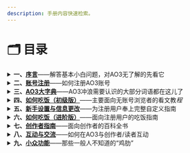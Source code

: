 ```yaml
---
description: 手册内容快速检索。
---
```


# 🗂️ 目录

<details>

<summary><strong>一、</strong><a href="xu-yan.md"><strong>序言</strong></a>——解答基本小白问题，对AO3无了解的先看它</summary>

1. 简单科普&问题解答
2. 可用的镜像网站
3. 可用的梯子

</details>

<details>

<summary><strong>二、</strong><a href="zhang-hao-zhu-ce.md"><strong>账号注册</strong></a>——如何注册AO3账号</summary>

1. [注册账号的优点](zhang-hao-zhu-ce.md#zhu-ce-zhang-hao-de-you-dian)
2. [如何获得邀请](zhang-hao-zhu-ce.md#ru-he-huo-de-yao-qing)
3. [如何创建账号](zhang-hao-zhu-ce.md#ru-he-chuang-jian-zhang-hao)
4. [可能遇到的问题](zhang-hao-zhu-ce.md#ke-neng-yu-dao-de-wen-ti)

</details>

<details>

<summary><strong>三、</strong><a href="ao3-da-zi-dian.md"><strong>AO3大字典</strong></a>——AO3冲浪需要认识的大部分词语都在这儿了</summary>

[A](ao3-da-zi-dian.md#a)     [B](ao3-da-zi-dian.md#b)     [C](ao3-da-zi-dian.md#c)     [D](ao3-da-zi-dian.md#d)     [E](ao3-da-zi-dian.md#e)     [F](ao3-da-zi-dian.md#f)     [G](ao3-da-zi-dian.md#g)     [H](ao3-da-zi-dian.md#h)     [I](ao3-da-zi-dian.md#i)     [J](ao3-da-zi-dian.md#j)     [K](ao3-da-zi-dian.md#k)     [L](ao3-da-zi-dian.md#l)     [M](ao3-da-zi-dian.md#m)     [N](ao3-da-zi-dian.md#n)     [O](ao3-da-zi-dian.md#o)     [P](ao3-da-zi-dian.md#p)     [Q](ao3-da-zi-dian.md#q)     [R](ao3-da-zi-dian.md#r)     [S](ao3-da-zi-dian.md#s)     [T](ao3-da-zi-dian.md#t)     [U](ao3-da-zi-dian.md#u)     [V](ao3-da-zi-dian.md#v)     [W](ao3-da-zi-dian.md#w)     [X](ao3-da-zi-dian.md#x)     [Y](ao3-da-zi-dian.md#y)     [Z](ao3-da-zi-dian.md#z)     [#](ao3-da-zi-dian.md#undefined)

</details>

<details>

<summary><strong>四、</strong><a href="broken-reference"><strong>如何吃饭（初级版）</strong></a>——主要面向无账号浏览者的看文教<em>程</em></summary>

1. [前言](ru-he-chi-fan-chu-ji-ban/qian-yan.md)
2. [网页翻译中文](ru-he-chi-fan-chu-ji-ban/wang-ye-fan-yi-zhong-wen.md)
3. [AO3各界面信息略解](ru-he-chi-fan-chu-ji-ban/ao3-ge-jie-mian-xin-xi-lve-jie.md)
4. [AO3文库符号解释](ru-he-chi-fan-chu-ji-ban/ao3-wen-ku-fu-hao-jie-shi.md)
5. [常用Tag百科](ru-he-chi-fan-chu-ji-ban/chang-yong-tag-bai-ke.md)
6. [基本搜索方法（Search）](ru-he-chi-fan-chu-ji-ban/ji-ben-sou-suo-fang-fa-search/)
   1. [如何查找标签（Tags）](ru-he-chi-fan-chu-ji-ban/ji-ben-sou-suo-fang-fa-search/ru-he-cha-zhao-biao-qian-tags.md)
   2. [如何查找作品（Works）](ru-he-chi-fan-chu-ji-ban/ji-ben-sou-suo-fang-fa-search/ru-he-cha-zhao-zuo-pin-works.md)
   3. [如何搜索用户（People）](ru-he-chi-fan-chu-ji-ban/ji-ben-sou-suo-fang-fa-search/ru-he-sou-suo-yong-hu-people.md)
   4. [编辑搜索（Edit Your Search）](ru-he-chi-fan-chu-ji-ban/ji-ben-sou-suo-fang-fa-search/bian-ji-sou-suo-edit-your-search.md)
   5. [筛选功能（Filter）](ru-he-chi-fan-chu-ji-ban/ji-ben-sou-suo-fang-fa-search/shai-xuan-gong-neng-filter.md)
   6. [如何筛选混合同人](ru-he-chi-fan-chu-ji-ban/ji-ben-sou-suo-fang-fa-search/ru-he-shai-xuan-hun-he-tong-ren.md)
   7. [作者主页内筛选](ru-he-chi-fan-chu-ji-ban/ji-ben-sou-suo-fang-fa-search/zuo-zhe-zhu-ye-nei-shai-xuan.md)
7. [如何点开作品](ru-he-chi-fan-chu-ji-ban/ru-he-dian-kai-zuo-pin.md)
8. [如何使用作品号（神秘数字）](ru-he-chi-fan-chu-ji-ban/ru-he-shi-yong-zuo-pin-hao-shen-mi-shu-zi.md)
9. [作品内按钮功能](ru-he-chi-fan-chu-ji-ban/zuo-pin-nei-an-niu-gong-neng.md)
10. [如何下载作品](ru-he-chi-fan-chu-ji-ban/ru-he-xia-zai-zuo-pin.md)
11. [如何利用他人的书签](ru-he-chi-fan-jin-jie-ban/shu-qian-shou-cang-bookmark.md)
12. [※搜索框里的大学问](ru-he-chi-fan-chu-ji-ban/sou-suo-kuang-li-de-da-xue-wen.md)
13. [Q\&A](ru-he-chi-fan-chu-ji-ban/q-and-a.md)

</details>

<details>

<summary><strong>五、</strong><a href="broken-reference"><strong>新手设置与信息更改</strong></a>——为注册用户奉上完整自定义指南</summary>

1. [新手指导消息框](xin-shou-she-zhi-yu-xin-xi-geng-gai/xin-shou-zhi-dao-xiao-xi-kuang.md)
2. [偏好设置](xin-shou-she-zhi-yu-xin-xi-geng-gai/pian-hao-she-zhi-preferences.md)
3. [编辑个人资料](xin-shou-she-zhi-yu-xin-xi-geng-gai/bian-ji-ge-ren-zi-liao-profile.md)
4. [编辑头像](xin-shou-she-zhi-yu-xin-xi-geng-gai/bian-ji-tou-xiang-icon.md)
5. [更改用户名](xin-shou-she-zhi-yu-xin-xi-geng-gai/geng-gai-yong-hu-ming-user-name.md)
6. [更改密码](xin-shou-she-zhi-yu-xin-xi-geng-gai/geng-gai-mi-ma-password.md)
7. [更改邮箱](xin-shou-she-zhi-yu-xin-xi-geng-gai/geng-gai-you-xiang-email.md)
8. [网站快速换肤](xin-shou-she-zhi-yu-xin-xi-geng-gai/wang-zhan-kuai-su-huan-fu-site-skin.md)
9. [找回密码](xin-shou-she-zhi-yu-xin-xi-geng-gai/zhao-hui-mi-ma.md)
10. [注销账号](xin-shou-she-zhi-yu-xin-xi-geng-gai/zhu-xiao-zhang-hao.md)

</details>

<details>

<summary><strong>六、</strong><a href="broken-reference"><strong>如何吃饭（进阶版）</strong></a>——面向注册用户的吃饭指南</summary>

1. [前言](ru-he-chi-fan-jin-jie-ban/qian-yan.md)
2. [书签/收藏怎么用](ru-he-chi-fan-jin-jie-ban/shu-qian-shou-cang-bookmark.md)
3. [如何收藏标签](ru-he-chi-fan-jin-jie-ban/ru-he-shou-cang-biao-qian.md)
4. [合集是什么？怎么用？](ru-he-chi-fan-jin-jie-ban/he-ji-shi-shi-mo-zen-mo-yong.md)

</details>

<details>

<summary><strong>七、</strong><a href="broken-reference"><strong>创作者指南</strong></a>—<em>—</em>面向创作者的百科全书</summary>

1. [作品发布礼仪](chuang-zuo-zhe-zhi-nan/zuo-pin-fa-bu-li-yi.md)
2. [发文百科](chuang-zuo-zhe-zhi-nan/fa-bu-bai-ke/)
3. [如何保存为草稿](chuang-zuo-zhe-zhi-nan/fa-bu-bai-ke/ru-he-bao-cun-wei-cao-gao.md)
4. [匿名发文](chuang-zuo-zhe-zhi-nan/fa-bu-bai-ke/ni-ming-fa-wen.md)
5. [HTML备忘录](chuang-zuo-zhe-zhi-nan/html-bei-wang-lu.md)

</details>

<details>

<summary><strong>八、</strong><a href="broken-reference"><strong>互动与交流</strong></a>——如何在AO3与创作者/读者互动</summary>

1. 点赞与评论
2. [订阅/关注功能](hu-dong-yu-jiao-liu/ding-yue-guan-zhu-gong-neng.md)
3. [屏蔽/拉黑功能](hu-dong-yu-jiao-liu/la-hei-ping-bi-gong-neng.md)

</details>

<details>

<summary><strong>九、</strong><a href="broken-reference"><strong>小众功能</strong></a>——那些一般人不知道的“鸡肋”</summary>



</details>


